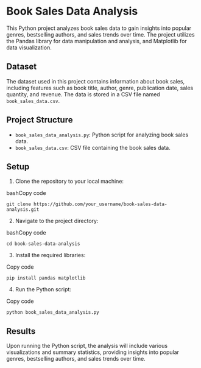 # Book Sales Data Analysis

This Python project analyzes book sales data to gain insights into popular genres, bestselling authors, and sales trends over time. The project utilizes the Pandas library for data manipulation and analysis, and Matplotlib for data visualization.

## Dataset

The dataset used in this project contains information about book sales, including features such as book title, author, genre, publication date, sales quantity, and revenue. The data is stored in a CSV file named `book_sales_data.csv`.

## Project Structure

- `book_sales_data_analysis.py`: Python script for analyzing book sales data.
- `book_sales_data.csv`: CSV file containing the book sales data.

## Setup

1. Clone the repository to your local machine:

bashCopy code

`git clone https://github.com/your_username/book-sales-data-analysis.git`

2. Navigate to the project directory:

bashCopy code

`cd book-sales-data-analysis`

3. Install the required libraries:

Copy code

`pip install pandas matplotlib`

4. Run the Python script:

Copy code

`python book_sales_data_analysis.py`

## Results

Upon running the Python script, the analysis will include various visualizations and summary statistics, providing insights into popular genres, bestselling authors, and sales trends over time.